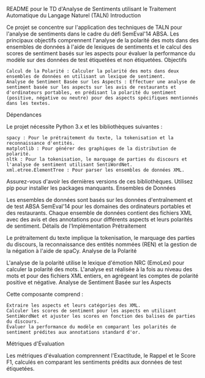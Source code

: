 README pour le TD d'Analyse de Sentiments utilisant le Traitement Automatique du Langage Naturel (TALN)
Introduction

Ce projet se concentre sur l'application des techniques de TALN pour l'analyse de sentiments dans le cadre du défi SemEval'14 ABSA. Les principaux objectifs comprennent l'analyse de la polarité des mots dans des ensembles de données à l'aide de lexiques de sentiments et le calcul des scores de sentiment basés sur les aspects pour évaluer la performance du modèle sur des données de test étiquetées et non étiquetées.
Objectifs

    Calcul de la Polarité : Calculer la polarité des mots dans deux ensembles de données en utilisant un lexique de sentiment.
    Analyse de Sentiment Basée sur les Aspects : Effectuer une analyse de sentiment basée sur les aspects sur les avis de restaurants et d'ordinateurs portables, en prédisant la polarité du sentiment (positive, négative ou neutre) pour des aspects spécifiques mentionnés dans les textes.

Dépendances

Le projet nécessite Python 3.x et les bibliothèques suivantes :

    spacy : Pour le prétraitement du texte, la tokenisation et la reconnaissance d'entités.
    matplotlib : Pour générer des graphiques de la distribution de polarité.
    nltk : Pour la tokenisation, le marquage de parties du discours et l'analyse de sentiment utilisant SentiWordNet.
    xml.etree.ElementTree : Pour parser les ensembles de données XML.

Assurez-vous d'avoir les dernières versions de ces bibliothèques. Utilisez pip pour installer les packages manquants.
Ensembles de Données

Les ensembles de données sont basés sur les données d'entraînement et de test ABSA SemEval'14 pour les domaines des ordinateurs portables et des restaurants. Chaque ensemble de données contient des fichiers XML avec des avis et des annotations pour différents aspects et leurs polarités de sentiment.
Détails de l'Implémentation
Prétraitement

Le prétraitement du texte implique la tokenisation, le marquage des parties du discours, la reconnaissance des entités nommées (REN) et la gestion de la négation à l'aide de spaCy.
Analyse de la Polarité

L'analyse de la polarité utilise le lexique d'émotion NRC (EmoLex) pour calculer la polarité des mots. L'analyse est réalisée à la fois au niveau des mots et pour des fichiers XML entiers, en agrégeant les comptes de polarité positive et négative.
Analyse de Sentiment Basée sur les Aspects

Cette composante comprend :

    Extraire les aspects et leurs catégories des XML.
    Calculer les scores de sentiment pour les aspects en utilisant SentiWordNet et ajuster les scores en fonction des balises de parties du discours.
    Évaluer la performance du modèle en comparant les polarités de sentiment prédites aux annotations standard d'or.

Métriques d'Évaluation

Les métriques d'évaluation comprennent l'Exactitude, le Rappel et le Score F1, calculés en comparant les sentiments prédits aux données de test étiquetées.
